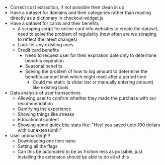 - Correct cost extraction, if not possible then clean in up
- Have a dataset for domains and their categories rather than reading directly as a dictionary in checkout-widget.js
- Have a dataset for cards and their benefits
    - A scraping script for online card info websites to create the dataset, need to solve the problem of regularity (how often are we scraping to reflect the latest changes)
    - Look for any exisiting ones
    - Credit card benefits
        - Need to request user for their expiration date only to determine benefits expiration
        - Seasonal benefits
        - Solving the problem of how to log amount to determine the benefits amount limit which might reset after a period time
            - Could me static (a slider bar or manually entering amount) like existing tools
- Data analysis of user transactions
    - Allowing user to confirm whether they made the purchase with our recommendation
    - Gamifying the experience
    - Showing things like streaks
    - Educational content
    - Showing some quick bite stats like: "Hey! you saved upto 100 dollars with our extension!!!"
- User onboarding!!!!
    - Downloading one time nano
    - Setting all the flags
    - Can this be automated to be as friction less as possible, just installing the extension should be able to do all of this

